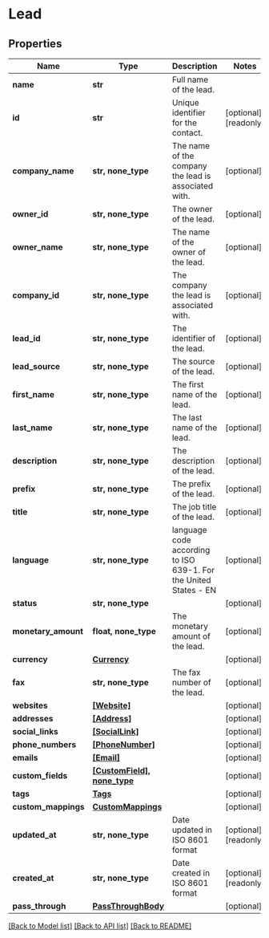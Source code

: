 # Lead


## Properties
Name | Type | Description | Notes
------------ | ------------- | ------------- | -------------
**name** | **str** | Full name of the lead. | 
**id** | **str** | Unique identifier for the contact. | [optional] [readonly] 
**company_name** | **str, none_type** | The name of the company the lead is associated with. | [optional] 
**owner_id** | **str, none_type** | The owner of the lead. | [optional] 
**owner_name** | **str, none_type** | The name of the owner of the lead. | [optional] 
**company_id** | **str, none_type** | The company the lead is associated with. | [optional] 
**lead_id** | **str, none_type** | The identifier of the lead. | [optional] 
**lead_source** | **str, none_type** | The source of the lead. | [optional] 
**first_name** | **str, none_type** | The first name of the lead. | [optional] 
**last_name** | **str, none_type** | The last name of the lead. | [optional] 
**description** | **str, none_type** | The description of the lead. | [optional] 
**prefix** | **str, none_type** | The prefix of the lead. | [optional] 
**title** | **str, none_type** | The job title of the lead. | [optional] 
**language** | **str, none_type** | language code according to ISO 639-1. For the United States - EN | [optional] 
**status** | **str, none_type** |  | [optional] 
**monetary_amount** | **float, none_type** | The monetary amount of the lead. | [optional] 
**currency** | [**Currency**](Currency.md) |  | [optional] 
**fax** | **str, none_type** | The fax number of the lead. | [optional] 
**websites** | [**[Website]**](Website.md) |  | [optional] 
**addresses** | [**[Address]**](Address.md) |  | [optional] 
**social_links** | [**[SocialLink]**](SocialLink.md) |  | [optional] 
**phone_numbers** | [**[PhoneNumber]**](PhoneNumber.md) |  | [optional] 
**emails** | [**[Email]**](Email.md) |  | [optional] 
**custom_fields** | [**[CustomField], none_type**](CustomField.md) |  | [optional] 
**tags** | [**Tags**](Tags.md) |  | [optional] 
**custom_mappings** | [**CustomMappings**](CustomMappings.md) |  | [optional] 
**updated_at** | **str, none_type** | Date updated in ISO 8601 format | [optional] [readonly] 
**created_at** | **str, none_type** | Date created in ISO 8601 format | [optional] [readonly] 
**pass_through** | [**PassThroughBody**](PassThroughBody.md) |  | [optional] 

[[Back to Model list]](../../README.md#documentation-for-models) [[Back to API list]](../../README.md#documentation-for-api-endpoints) [[Back to README]](../../README.md)


